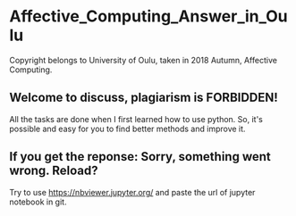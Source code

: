 # Affective_Computing_Answer_in_Oulu
Copyright belongs to University of Oulu, taken in 2018 Autumn, Affective Computing.
## Welcome to discuss, plagiarism is FORBIDDEN!
All the tasks are done when I first learned how to use python. So, it's possible and easy for you to find better methods and improve it.
## If you get the reponse: Sorry, something went wrong. Reload?
Try to use https://nbviewer.jupyter.org/ and paste the url of jupyter notebook in git.
